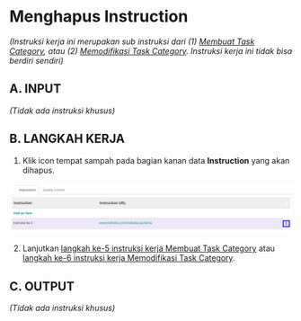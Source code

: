 # Menghapus Instruction

*(Instruksi kerja ini merupakan sub instruksi dari (1) [Membuat Task Category](./membuat.md), atau (2) [Memodifikasi Task Category](./memodifikasi.md). Instruksi kerja ini tidak bisa berdiri sendiri)*

## A. INPUT

*(Tidak ada instruksi khusus)*

## B. LANGKAH KERJA

1. Klik icon tempat sampah pada bagian kanan data **Instruction** yang akan dihapus.

![](../../img/task-category/tombol-hapus-instruction.png)

2. Lanjutkan [langkah ke-5 instruksi kerja Membuat Task Category](./membuat.md#l5) atau [langkah ke-6 instruksi kerja Memodifikasi Task Category](./memodifikasi.md#l6).

## C. OUTPUT

*(Tidak ada instruksi khusus)*
